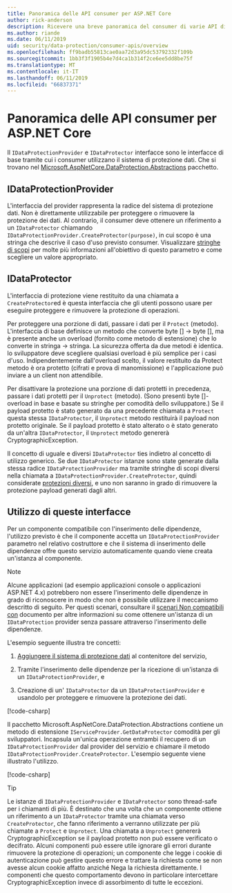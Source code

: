 ```yaml
---
title: Panoramica delle API consumer per ASP.NET Core
author: rick-anderson
description: Ricevere una breve panoramica del consumer di varie API disponibili all'interno della libreria di protezione dei dati di ASP.NET Core.
ms.author: riande
ms.date: 06/11/2019
uid: security/data-protection/consumer-apis/overview
ms.openlocfilehash: ff9badb55813cae0aa72d3a95dc53792332f109b
ms.sourcegitcommit: 1bb3f3f1905b4e7d4ca1b314f2ce6ee5dd8be75f
ms.translationtype: MT
ms.contentlocale: it-IT
ms.lasthandoff: 06/11/2019
ms.locfileid: "66837371"
---
```

# <a name="consumer-apis-overview-for-aspnet-core"></a>Panoramica delle API consumer per ASP.NET Core

Il `IDataProtectionProvider` e `IDataProtector` interfacce sono le interfacce di base tramite cui i consumer utilizzano il sistema di protezione dati. Che si trovano nel [Microsoft.AspNetCore.DataProtection.Abstractions](https://www.nuget.org/packages/Microsoft.AspNetCore.DataProtection.Abstractions/) pacchetto.

## <a name="idataprotectionprovider"></a>IDataProtectionProvider

L'interfaccia del provider rappresenta la radice del sistema di protezione dati. Non è direttamente utilizzabile per proteggere o rimuovere la protezione dei dati. Al contrario, il consumer deve ottenere un riferimento a un `IDataProtector` chiamando `IDataProtectionProvider.CreateProtector(purpose)`, in cui scopo è una stringa che descrive il caso d'uso previsto consumer. Visualizzare [stringhe di scopi](xref:security/data-protection/consumer-apis/purpose-strings) per molte più informazioni all'obiettivo di questo parametro e come scegliere un valore appropriato.

## <a name="idataprotector"></a>IDataProtector

L'interfaccia di protezione viene restituito da una chiamata a `CreateProtector`ed è questa interfaccia che gli utenti possono usare per eseguire proteggere e rimuovere la protezione di operazioni.

Per proteggere una porzione di dati, passare i dati per il `Protect` (metodo). L'interfaccia di base definisce un metodo che converte byte [] -> byte [], ma è presente anche un overload (fornito come metodo di estensione) che lo converte in stringa -> stringa. La sicurezza offerta da due metodi è identica. lo sviluppatore deve scegliere qualsiasi overload è più semplice per i casi d'uso. Indipendentemente dall'overload scelto, il valore restituito da Protect metodo è ora protetto (cifrati e prova di manomissione) e l'applicazione può inviare a un client non attendibile.

Per disattivare la protezione una porzione di dati protetti in precedenza, passare i dati protetti per il `Unprotect` (metodo). (Sono presenti byte []-overload in base e basate su stringhe per comodità dello sviluppatore.) Se il payload protetto è stato generato da una precedente chiamata a `Protect` questa stessa `IDataProtector`, il `Unprotect` metodo restituirà il payload non protetto originale. Se il payload protetto è stato alterato o è stato generato da un'altra `IDataProtector`, il `Unprotect` metodo genererà CryptographicException.

Il concetto di uguale e diversi `IDataProtector` ties indietro al concetto di utilizzo generico. Se due `IDataProtector` istanze sono state generate dalla stessa radice `IDataProtectionProvider` ma tramite stringhe di scopi diversi nella chiamata a `IDataProtectionProvider.CreateProtector`, quindi considerate [protezioni diversi](xref:security/data-protection/consumer-apis/purpose-strings), e uno non saranno in grado di rimuovere la protezione payload generati dagli altri.

## <a name="consuming-these-interfaces"></a>Utilizzo di queste interfacce

Per un componente compatibile con l'inserimento delle dipendenze, l'utilizzo previsto è che il componente accetta un `IDataProtectionProvider` parametro nel relativo costruttore e che il sistema di inserimento delle dipendenze offre questo servizio automaticamente quando viene creata un'istanza al componente.

> [!NOTE]
> Alcune applicazioni (ad esempio applicazioni console o applicazioni ASP.NET 4.x) potrebbero non essere l'inserimento delle dipendenze in grado di riconoscere in modo che non è possibile utilizzare il meccanismo descritto di seguito. Per questi scenari, consultare il [scenari Non compatibili con](xref:security/data-protection/configuration/non-di-scenarios) documento per altre informazioni su come ottenere un'istanza di un `IDataProtection` provider senza passare attraverso l'inserimento delle dipendenze.

L'esempio seguente illustra tre concetti:

1. [Aggiungere il sistema di protezione dati](xref:security/data-protection/configuration/overview) al contenitore del servizio,

2. Tramite l'inserimento delle dipendenze per la ricezione di un'istanza di un `IDataProtectionProvider`, e

3. Creazione di un' `IDataProtector` da un `IDataProtectionProvider` e usandolo per proteggere e rimuovere la protezione dei dati.

[!code-csharp[](../using-data-protection/samples/protectunprotect.cs?highlight=26,34,35,36,37,38,39,40)]

Il pacchetto Microsoft.AspNetCore.DataProtection.Abstractions contiene un metodo di estensione `IServiceProvider.GetDataProtector` comodità per gli sviluppatori. Incapsula un'unica operazione entrambi il recupero di un `IDataProtectionProvider` dal provider del servizio e chiamare il metodo `IDataProtectionProvider.CreateProtector`. L'esempio seguente viene illustrato l'utilizzo.

[!code-csharp[](./overview/samples/getdataprotector.cs?highlight=15)]

>[!TIP]
> Le istanze di `IDataProtectionProvider` e `IDataProtector` sono thread-safe per i chiamanti di più. È destinato che una volta che un componente ottiene un riferimento a un `IDataProtector` tramite una chiamata verso `CreateProtector`, che fanno riferimento a verranno utilizzate per più chiamate a `Protect` e `Unprotect`. Una chiamata a `Unprotect` genererà CryptographicException se il payload protetto non può essere verificato o decifrato. Alcuni componenti può essere utile ignorare gli errori durante rimuovere la protezione di operazioni; un componente che legge i cookie di autenticazione può gestire questo errore e trattare la richiesta come se non avesse alcun cookie affatto anziché Nega la richiesta direttamente. I componenti che questo comportamento devono in particolare intercettare CryptographicException invece di assorbimento di tutte le eccezioni.

